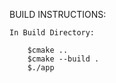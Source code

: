 BUILD INSTRUCTIONS:

    In Build Directory:
    
        $cmake ..
        $cmake --build .
        $./app

